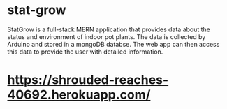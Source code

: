 # stat-grow
StatGrow is a full-stack MERN application that provides data about the status and environment of indoor pot plants. The data is collected by Arduino and stored in a mongoDB databse. The web app can then access this data to provide the user with detailed information.

# https://shrouded-reaches-40692.herokuapp.com/
